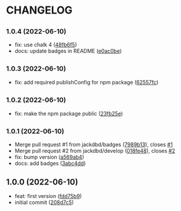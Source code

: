 # CHANGELOG

## <small>1.0.4 (2022-06-10)</small>

* fix: use chalk 4 ([48fb6f5](https://github.com/jackdbd/eleventy-plugin-report-precache-manifest/commit/48fb6f5))
* docs: update badges in README ([e0ac0be](https://github.com/jackdbd/eleventy-plugin-report-precache-manifest/commit/e0ac0be))

## <small>1.0.3 (2022-06-10)</small>

* fix: add required publishConfig for npm package ([62557fc](https://github.com/jackdbd/eleventy-plugin-report-precache-manifest/commit/62557fc))

## <small>1.0.2 (2022-06-10)</small>

* fix: make the npm package public ([23fb25e](https://github.com/jackdbd/eleventy-plugin-report-precache-manifest/commit/23fb25e))

## <small>1.0.1 (2022-06-10)</small>

* Merge pull request #1 from jackdbd/badges ([7989b13](https://github.com/jackdbd/eleventy-plugin-report-precache-manifest/commit/7989b13)), closes [#1](https://github.com/jackdbd/eleventy-plugin-report-precache-manifest/issues/1)
* Merge pull request #2 from jackdbd/develop ([018fe48](https://github.com/jackdbd/eleventy-plugin-report-precache-manifest/commit/018fe48)), closes [#2](https://github.com/jackdbd/eleventy-plugin-report-precache-manifest/issues/2)
* fix: bump version ([a569ab4](https://github.com/jackdbd/eleventy-plugin-report-precache-manifest/commit/a569ab4))
* docs: add badges ([3abc4dd](https://github.com/jackdbd/eleventy-plugin-report-precache-manifest/commit/3abc4dd))

## 1.0.0 (2022-06-10)

* feat: first version ([fdd75b9](https://github.com/jackdbd/eleventy-plugin-report-precache-manifest/commit/fdd75b9))
* initial commit ([208d7c5](https://github.com/jackdbd/eleventy-plugin-report-precache-manifest/commit/208d7c5))
